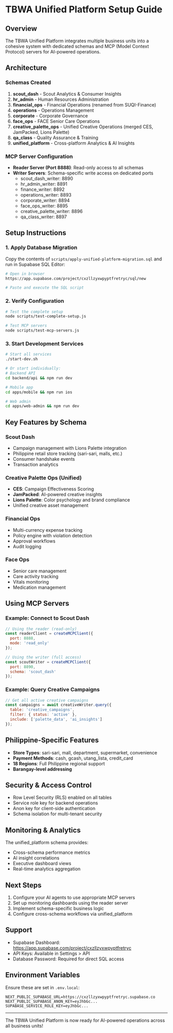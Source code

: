 # TBWA Unified Platform Setup Guide

## Overview

The TBWA Unified Platform integrates multiple business units into a cohesive system with dedicated schemas and MCP (Model Context Protocol) servers for AI-powered operations.

## Architecture

### Schemas Created

1. **scout_dash** - Scout Analytics & Consumer Insights
2. **hr_admin** - Human Resources Administration  
3. **financial_ops** - Financial Operations (renamed from SUQI-Finance)
4. **operations** - Operations Management
5. **corporate** - Corporate Governance
6. **face_ops** - FACE Senior Care Operations
7. **creative_palette_ops** - Unified Creative Operations (merged CES, JamPacked, Lions Palette)
8. **qa_class** - Quality Assurance & Training
9. **unified_platform** - Cross-platform Analytics & AI Insights

### MCP Server Configuration

- **Reader Server (Port 8888)**: Read-only access to all schemas
- **Writer Servers**: Schema-specific write access on dedicated ports
  - scout_dash_writer: 8890
  - hr_admin_writer: 8891
  - finance_writer: 8892
  - operations_writer: 8893
  - corporate_writer: 8894
  - face_ops_writer: 8895
  - creative_palette_writer: 8896
  - qa_class_writer: 8897

## Setup Instructions

### 1. Apply Database Migration

Copy the contents of `scripts/apply-unified-platform-migration.sql` and run in Supabase SQL Editor:

```bash
# Open in browser
https://app.supabase.com/project/cxzllzyxwpyptfretryc/sql/new

# Paste and execute the SQL script
```

### 2. Verify Configuration

```bash
# Test the complete setup
node scripts/test-complete-setup.js

# Test MCP servers
node scripts/test-mcp-servers.js
```

### 3. Start Development Services

```bash
# Start all services
./start-dev.sh

# Or start individually:
# Backend API
cd backend/api && npm run dev

# Mobile app
cd apps/mobile && npm run ios

# Web admin
cd apps/web-admin && npm run dev
```

## Key Features by Schema

### Scout Dash
- Campaign management with Lions Palette integration
- Philippine retail store tracking (sari-sari, malls, etc.)
- Consumer handshake events
- Transaction analytics

### Creative Palette Ops (Unified)
- **CES**: Campaign Effectiveness Scoring
- **JamPacked**: AI-powered creative insights
- **Lions Palette**: Color psychology and brand compliance
- Unified creative asset management

### Financial Ops
- Multi-currency expense tracking
- Policy engine with violation detection
- Approval workflows
- Audit logging

### Face Ops
- Senior care management
- Care activity tracking
- Vitals monitoring
- Medication management

## Using MCP Servers

### Example: Connect to Scout Dash

```javascript
// Using the reader (read-only)
const readerClient = createMCPClient({
  port: 8888,
  mode: 'read_only'
});

// Using the writer (full access)
const scoutWriter = createMCPClient({
  port: 8890,
  schema: 'scout_dash'
});
```

### Example: Query Creative Campaigns

```javascript
// Get all active creative campaigns
const campaigns = await creativeWriter.query({
  table: 'creative_campaigns',
  filter: { status: 'active' },
  include: ['palette_data', 'ai_insights']
});
```

## Philippine-Specific Features

- **Store Types**: sari-sari, mall, department, supermarket, convenience
- **Payment Methods**: cash, gcash, utang_lista, credit_card
- **18 Regions**: Full Philippine regional support
- **Barangay-level addressing**

## Security & Access Control

- Row Level Security (RLS) enabled on all tables
- Service role key for backend operations
- Anon key for client-side authentication
- Schema isolation for multi-tenant security

## Monitoring & Analytics

The unified_platform schema provides:
- Cross-schema performance metrics
- AI insight correlations
- Executive dashboard views
- Real-time analytics aggregation

## Next Steps

1. Configure your AI agents to use appropriate MCP servers
2. Set up monitoring dashboards using the reader server
3. Implement schema-specific business logic
4. Configure cross-schema workflows via unified_platform

## Support

- Supabase Dashboard: https://app.supabase.com/project/cxzllzyxwpyptfretryc
- API Keys: Available in Settings > API
- Database Password: Required for direct SQL access

## Environment Variables

Ensure these are set in `.env.local`:

```env
NEXT_PUBLIC_SUPABASE_URL=https://cxzllzyxwpyptfretryc.supabase.co
NEXT_PUBLIC_SUPABASE_ANON_KEY=eyJhbGc...
SUPABASE_SERVICE_ROLE_KEY=eyJhbGc...
```

---

The TBWA Unified Platform is now ready for AI-powered operations across all business units!